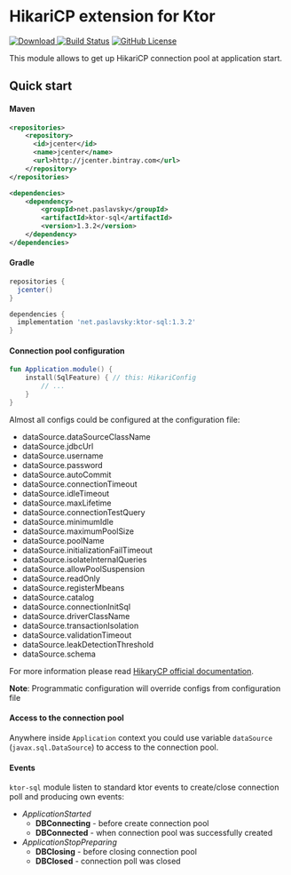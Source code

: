 # HikariCP extension for Ktor
[ ![Download](https://api.bintray.com/packages/paslavsky/maven/ktor-sql/images/download.svg) ](https://bintray.com/paslavsky/maven/ktor-sql/_latestVersion)
[![Build Status](https://travis-ci.org/paslavsky/exktor.svg?branch=master)](https://travis-ci.org/paslavsky/exktor)
[![GitHub License](https://img.shields.io/badge/license-Apache%20License%202.0-blue.svg?style=flat)](http://www.apache.org/licenses/LICENSE-2.0)

This module allows to get up HikariCP connection pool at application start.

## Quick start
#### Maven
```xml
<repositories>
    <repository>
      <id>jcenter</id>
      <name>jcenter</name>
      <url>http://jcenter.bintray.com</url>
    </repository>
</repositories>

<dependencies>
    <dependency>
        <groupId>net.paslavsky</groupId>
        <artifactId>ktor-sql</artifactId>
        <version>1.3.2</version>
    </dependency>
</dependencies>
```

#### Gradle
```groovy
repositories {
  jcenter()
}

dependencies {
  implementation 'net.paslavsky:ktor-sql:1.3.2'
}
```

#### Connection pool configuration
```kotlin
fun Application.module() {
    install(SqlFeature) { // this: HikariConfig
        // ...
    }
}
```

Almost all configs could be configured at the configuration file:
* dataSource.dataSourceClassName
* dataSource.jdbcUrl
* dataSource.username
* dataSource.password
* dataSource.autoCommit
* dataSource.connectionTimeout
* dataSource.idleTimeout
* dataSource.maxLifetime
* dataSource.connectionTestQuery
* dataSource.minimumIdle
* dataSource.maximumPoolSize
* dataSource.poolName
* dataSource.initializationFailTimeout
* dataSource.isolateInternalQueries
* dataSource.allowPoolSuspension
* dataSource.readOnly
* dataSource.registerMbeans
* dataSource.catalog
* dataSource.connectionInitSql
* dataSource.driverClassName
* dataSource.transactionIsolation
* dataSource.validationTimeout
* dataSource.leakDetectionThreshold
* dataSource.schema

For more information please read [HikaryCP official documentation](https://github.com/brettwooldridge/HikariCP#configuration-knobs-baby).

**Note**: Programmatic configuration will override configs from configuration file

#### Access to the connection pool
Anywhere inside `Application` context you could use variable `dataSource` 
(`javax.sql.DataSource`) to access to the connection pool.

#### Events
`ktor-sql` module listen to standard ktor events to create/close connection poll and producing own events:
* _ApplicationStarted_
  * **DBConnecting** - before create connection pool
  * **DBConnected** - when connection pool was successfully created
* _ApplicationStopPreparing_
  * **DBClosing** - before closing connection pool
  * **DBClosed** - connection poll was closed
 